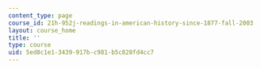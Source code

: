 ```yaml
---
content_type: page
course_id: 21h-952j-readings-in-american-history-since-1877-fall-2003
layout: course_home
title: ''
type: course
uid: 5ed8c1e1-3439-917b-c981-b5c828fd4cc7
---
```

